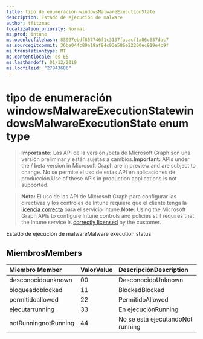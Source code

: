 ```yaml
---
title: tipo de enumeración windowsMalwareExecutionState
description: Estado de ejecución de malware
author: tfitzmac
localization_priority: Normal
ms.prod: intune
ms.openlocfilehash: 83997ebdf857746f1c3137facacf1a86c637dac7
ms.sourcegitcommit: 36be044c89a19af84c93e586e22200ec919e4c9f
ms.translationtype: MT
ms.contentlocale: es-ES
ms.lasthandoff: 01/12/2019
ms.locfileid: "27943686"
---
```

# <a name="windowsmalwareexecutionstate-enum-type"></a><span data-ttu-id="9fab9-103">tipo de enumeración windowsMalwareExecutionState</span><span class="sxs-lookup"><span data-stu-id="9fab9-103">windowsMalwareExecutionState enum type</span></span>

> <span data-ttu-id="9fab9-104">**Importante:** Las API de la versión /beta de Microsoft Graph son una versión preliminar y están sujetas a cambios.</span><span class="sxs-lookup"><span data-stu-id="9fab9-104">**Important:** APIs under the / beta version in Microsoft Graph are in preview and are subject to change.</span></span> <span data-ttu-id="9fab9-105">No se permite el uso de estas API en aplicaciones de producción.</span><span class="sxs-lookup"><span data-stu-id="9fab9-105">Use of these APIs in production applications is not supported.</span></span>

> <span data-ttu-id="9fab9-106">**Nota:** El uso de las API de Microsoft Graph para configurar las directivas y los controles de Intune requiere que el cliente tenga la [licencia correcta](https://go.microsoft.com/fwlink/?linkid=839381) para el servicio Intune.</span><span class="sxs-lookup"><span data-stu-id="9fab9-106">**Note:** Using the Microsoft Graph APIs to configure Intune controls and policies still requires that the Intune service is [correctly licensed](https://go.microsoft.com/fwlink/?linkid=839381) by the customer.</span></span>

<span data-ttu-id="9fab9-107">Estado de ejecución de malware</span><span class="sxs-lookup"><span data-stu-id="9fab9-107">Malware execution status</span></span>
## <a name="members"></a><span data-ttu-id="9fab9-108">Miembros</span><span class="sxs-lookup"><span data-stu-id="9fab9-108">Members</span></span>
|<span data-ttu-id="9fab9-109">Miembro	</span><span class="sxs-lookup"><span data-stu-id="9fab9-109">Member</span></span>|<span data-ttu-id="9fab9-110">Valor</span><span class="sxs-lookup"><span data-stu-id="9fab9-110">Value</span></span>|<span data-ttu-id="9fab9-111">Descripción</span><span class="sxs-lookup"><span data-stu-id="9fab9-111">Description</span></span>|
|:---|:---|:---|
|<span data-ttu-id="9fab9-112">desconocido</span><span class="sxs-lookup"><span data-stu-id="9fab9-112">unknown</span></span>|<span data-ttu-id="9fab9-113">0</span><span class="sxs-lookup"><span data-stu-id="9fab9-113">0</span></span>|<span data-ttu-id="9fab9-114">Desconocido</span><span class="sxs-lookup"><span data-stu-id="9fab9-114">Unknown</span></span>|
|<span data-ttu-id="9fab9-115">bloqueado</span><span class="sxs-lookup"><span data-stu-id="9fab9-115">blocked</span></span>|<span data-ttu-id="9fab9-116">1</span><span class="sxs-lookup"><span data-stu-id="9fab9-116">1</span></span>|<span data-ttu-id="9fab9-117">Blocked</span><span class="sxs-lookup"><span data-stu-id="9fab9-117">Blocked</span></span>|
|<span data-ttu-id="9fab9-118">permitido</span><span class="sxs-lookup"><span data-stu-id="9fab9-118">allowed</span></span>|<span data-ttu-id="9fab9-119">2</span><span class="sxs-lookup"><span data-stu-id="9fab9-119">2</span></span>|<span data-ttu-id="9fab9-120">Permitido</span><span class="sxs-lookup"><span data-stu-id="9fab9-120">Allowed</span></span>|
|<span data-ttu-id="9fab9-121">ejecutar</span><span class="sxs-lookup"><span data-stu-id="9fab9-121">running</span></span>|<span data-ttu-id="9fab9-122">3</span><span class="sxs-lookup"><span data-stu-id="9fab9-122">3</span></span>|<span data-ttu-id="9fab9-123">En ejecución</span><span class="sxs-lookup"><span data-stu-id="9fab9-123">Running</span></span>|
|<span data-ttu-id="9fab9-124">notRunning</span><span class="sxs-lookup"><span data-stu-id="9fab9-124">notRunning</span></span>|<span data-ttu-id="9fab9-125">4</span><span class="sxs-lookup"><span data-stu-id="9fab9-125">4</span></span>|<span data-ttu-id="9fab9-126">No se está ejecutando</span><span class="sxs-lookup"><span data-stu-id="9fab9-126">Not running</span></span>|





